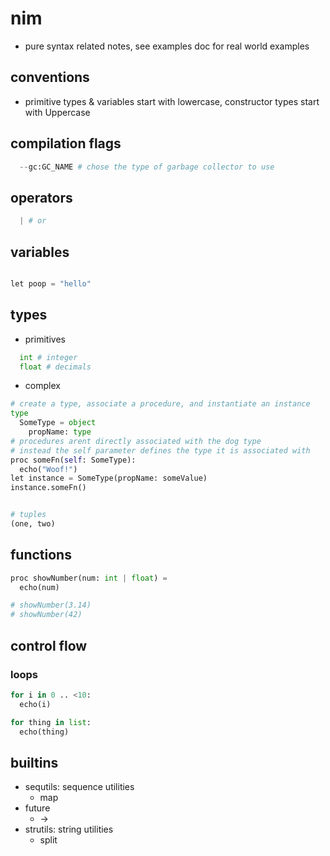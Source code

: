 # nim

- pure syntax related notes, see examples doc for real world examples

## conventions

- primitive types & variables start with lowercase, constructor types start with Uppercase

## compilation flags

```python
  --gc:GC_NAME # chose the type of garbage collector to use

```

## operators

```python
  | # or

```

## variables

```python

let poop = "hello"

```

## types

- primitives

```python
  int # integer
  float # decimals

```

- complex

```python
# create a type, associate a procedure, and instantiate an instance
type
  SomeType = object
    propName: type
# procedures arent directly associated with the dog type
# instead the self parameter defines the type it is associated with
proc someFn(self: SomeType):
  echo("Woof!")
let instance = SomeType(propName: someValue)
instance.someFn()


# tuples
(one, two)
```

## functions

```python
proc showNumber(num: int | float) =
  echo(num)

# showNumber(3.14)
# showNumber(42)
```

## control flow

### loops

```python
for i in 0 .. <10:
  echo(i)

for thing in list:
  echo(thing)

```

## builtins

- sequtils: sequence utilities
  - map
- future
  - ->
- strutils: string utilities
  - split
